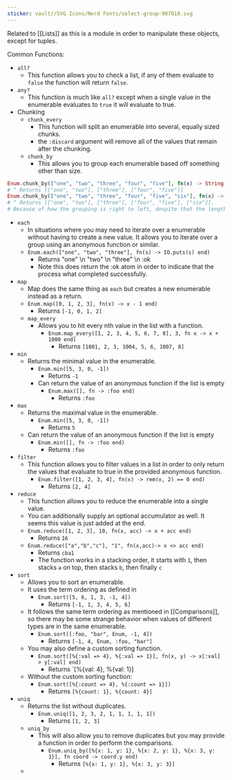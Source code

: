 ```yaml
---
sticker: vault//SVG Icons/Nerd Fonts/select-group-987010.svg
---
```

Related to [[Lists]] as this is a module in order to manipulate these objects, except for tuples. 

Common Functions: 
- `all?`
	- This function allows you to check a list, if any of them evaluate to `false` the function will return `false`.
- `any?`
	- This function is much like `all?` except when a single value in the enumerable evaluates to `true` it will evaluate to true. 
- Chunking
	- `chunk_every`
		- This function will split an enumerable into several, equally sized chunks. 
		- the `:discard` argument will remove all of the values that remain after the chunking. 
	- `chunk_by`
		- This allows you to group each enumerable based off something other than size. 
```elixir
Enum.chunk_by(["one", "two", "three", "four", "five"], fn(x) -> String.length(x) end)
# ^ Returns [["one", "two"], ["three"], ["four", "five"]]
Enum.chunk_by(["one", "two", "three", "four", "five", "six"], fn(x) -> String.length(x) end)
# ^ Returns [["one", "two"], ["three"], ["four", "five"], ["six"]]. 
# Because of how the grouping is right to left, despite that the length of "six" is like like "one" and "two" that means it will be in its own group. It's like a slider on a tape, putting a cut where it finds a difference. 
```
- `each`
	- In situations where you may need to iterate over a enumerable without having to create a new value. It allows you to iterate over a group using an anonymous function or similar. 
	- `Enum.each(["one", "two", "three"], fn(s) -> IO.puts(s) end)` 
		- Returns "one" \\n "two" \\n "three" \\n :ok
		- Note this does return the :ok atom in order to indicate that the process what completed successfully. 
- `map`
	- Map does the same thing as `each` but creates a new enumerable instead as a return. 
	- `Enum.map([0, 1, 2, 3], fn(x) -> x - 1 end)` 
		- Returns `[-1, 0, 1, 2]`
	- `map_every`
		- Allows you to hit every nth value in the list with a function. 
			- `Enum.map_every([1, 2, 3, 4, 5, 6, 7, 8], 3, fn x -> x + 1000 end)`
				- Returns `[1001, 2, 3, 1004, 5, 6, 1007, 8]`
- `min`
	- Returns the minimal value in the enumerable. 
		- `Enum.min([5, 3, 0, -1])`
			- Returns `-1`
		- Can return the value of an anonymous function if the list is empty
			- `Enum.max([], fn -> :foo end)`
				- Returns `:foo` 
- `max`
	- Returns the maximal value in the enumerable. 
		- `Enum.min([5, 3, 0, -1])`
			- Returns `5`
	- Can return the value of an anonymous function if the list is empty
		- `Enum.min([], fn -> :foo end)`
			- Returns `:foo` 
- `filter`
	- This function allows you to filter values in a list in order to only return the values that evaluate to true in the provided anonymous function. 
		- `Enum.filter([1, 2, 3, 4], fn(x) -> rem(x, 2) == 0 end)`
			- Returns `[2, 4]`
- `reduce`
	- This function allows you to reduce the enumerable into a single value. 
	- You can additionally supply an optional accumulator as well. It seems this value is just added at the end. 
	- `Enum.reduce([1, 2, 3], 10, fn(x, acc) -> x + acc end)`
		- Returns `16`
	- `Enum.reduce(["a","b","c"], "1", fn(x,acc)-> x <> acc end)`
		- Returns `cba1`
		- The function works in a stacking order, it starts with `1`, then stacks `a` on top, then stacks `b`, then finally `c`
- `sort`
	- Allows you to sort an enumerable. 
	- It uses the term ordering as defined in 
		- `Enum.sort([5, 6, 1, 3, -1, 4])`
			- Returns `[-1, 1, 3, 4, 5, 6]`
	- It follows the same term ordering as mentioned in [[Comparisons]], so there may be some strange behavior when values of different types are in the same enumerable. 
		- `Enum.sort([:foo, "bar", Enum, -1, 4])`
			- Returns `[-1, 4, Enum, :foo, "bar"]`
	- You may also define a custom sorting function. 
		- `Enum.sort([%{:val => 4}, %{:val => 1}], fn(x, y) -> x[:val] > y[:val] end)`
			- Returns `[%{val: 4}, %{val: 1}]
	- Without the custom sorting function: 
		- `Enum.sort([%{:count => 4}, %{:count => 1}])`
			- Returns `[%{count: 1}, %{count: 4}]`
- `uniq`
	- Returns the list without duplicates. 
		- `Enum.uniq([1, 2, 3, 2, 1, 1, 1, 1, 1])`
			- Returns `[1, 2, 3]`
	- `uniq_by`
		- This will also allow you to remove duplicates but you may provide a function in order to perform the comparisons. 
			- `Enum.uniq_by([%{x: 1, y: 1}, %{x: 2, y: 1}, %{x: 3, y: 3}], fn coord -> coord.y end)`
				- Returns `[%{x: 1, y: 1}, %{x: 3, y: 3}]`
	- 